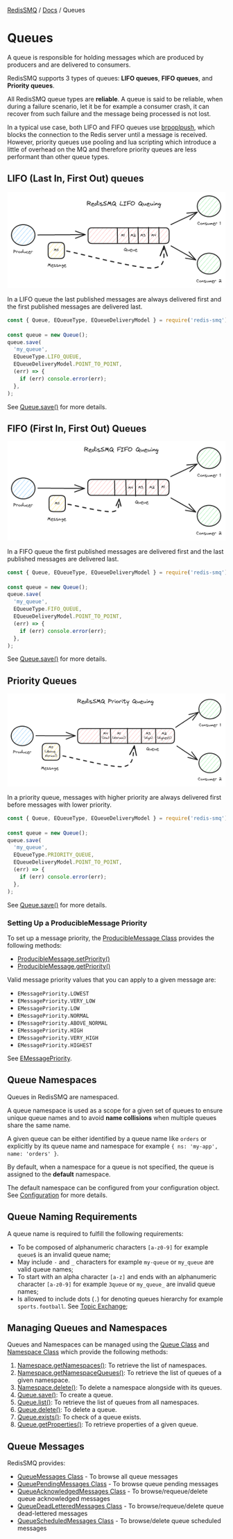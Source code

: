 [RedisSMQ](../README.md) / [Docs](README.md) / Queues

# Queues

A queue is responsible for holding messages which are produced by producers and are delivered to consumers.

RedisSMQ supports 3 types of queues: **LIFO queues**, **FIFO queues**, and **Priority queues**.

All RedisSMQ queue types are **reliable**. A queue is said to be reliable, when during a failure scenario, let it be for example a consumer crash, it can recover from such failure and the message being processed is not lost.

In a typical use case, both LIFO and FIFO queues use [brpoplpush](https://redis.io/commands/brpoplpush), which blocks the connection to the Redis server until a message is received. However, priority queues use pooling and lua scripting which introduce a little of overhead on the MQ and therefore priority queues are less performant than other queue types.

## LIFO (Last In, First Out) queues

![RedisSMQ LIFO Queuing](redis-smq-lifo-queuing.png)

In a LIFO queue the last published messages are always delivered first and the first published messages are delivered last.

```javascript
const { Queue, EQueueType, EQueueDeliveryModel } = require('redis-smq');

const queue = new Queue();
queue.save(
  'my_queue',
  EQueueType.LIFO_QUEUE,
  EQueueDeliveryModel.POINT_TO_POINT,
  (err) => {
    if (err) console.error(err);
  },
);
```

See [Queue.save()](api/classes/Queue.md#save) for more details.

## FIFO (First In, First Out) Queues

![RedisSMQ FIFO Queuing](redis-smq-fifo-queuing.png)

In a FIFO queue the first published messages are delivered first and the last published messages are delivered last.

```javascript
const { Queue, EQueueType, EQueueDeliveryModel } = require('redis-smq');

const queue = new Queue();
queue.save(
  'my_queue',
  EQueueType.FIFO_QUEUE,
  EQueueDeliveryModel.POINT_TO_POINT,
  (err) => {
    if (err) console.error(err);
  },
);
```

See [Queue.save()](api/classes/Queue.md#save) for more details.

## Priority Queues

![RedisSMQ Priority Queuing](redis-smq-priority-queuing.png)

In a priority queue, messages with higher priority are always delivered first before messages with lower priority.

```javascript
const { Queue, EQueueType, EQueueDeliveryModel } = require('redis-smq');

const queue = new Queue();
queue.save(
  'my_queue',
  EQueueType.PRIORITY_QUEUE,
  EQueueDeliveryModel.POINT_TO_POINT,
  (err) => {
    if (err) console.error(err);
  },
);
```

See [Queue.save()](api/classes/Queue.md#save) for more details.

### Setting Up a ProducibleMessage Priority

To set up a message priority, the [ProducibleMessage Class](api/classes/ProducibleMessage.md) provides the following methods:

- [ProducibleMessage.setPriority()](api/classes/ProducibleMessage.md#setpriority)
- [ProducibleMessage.getPriority()](api/classes/ProducibleMessage.md#getpriority)

Valid message priority values that you can apply to a given message are:

- `EMessagePriority.LOWEST`
- `EMessagePriority.VERY_LOW`
- `EMessagePriority.LOW`
- `EMessagePriority.NORMAL`
- `EMessagePriority.ABOVE_NORMAL`
- `EMessagePriority.HIGH`
- `EMessagePriority.VERY_HIGH`
- `EMessagePriority.HIGHEST`

See [EMessagePriority](api/enums/EMessagePriority.md).

## Queue Namespaces

Queues in RedisSMQ are namespaced.

A queue namespace is used as a scope for a given set of queues to ensure unique queue names and to avoid **name collisions** when multiple queues share the same name.

A given queue can be either identified by a queue name like `orders` or explicitly by its queue name and namespace for example `{ ns: 'my-app', name: 'orders' }`.

By default, when a namespace for a queue is not specified, the queue is assigned to the **default** namespace.

The default namespace can be configured from your configuration object. See [Configuration](configuration.md) for more details.

## Queue Naming Requirements

A queue name is required to fulfill the following requirements:

- To be composed of alphanumeric characters `[a-z0-9]` for example `queue$` is an invalid queue name;
- May include `-` and `_` characters for example `my-queue` or `my_queue` are valid queue names;
- To start with an alpha character `[a-z]` and ends with an alphanumeric character `[a-z0-9]` for example `3queue` or `my_queue_` are invalid queue names;
- Is allowed to include dots (`.`) for denoting queues hierarchy for example `sports.football`. See [Topic Exchange](message-exchanges.md#topic-exchange);

## Managing Queues and Namespaces

Queues and Namespaces can be managed using the [Queue Class](api/classes/Queue.md) and [Namespace Class](api/classes/Namespace.md) which provide the following methods:

1. [Namespace.getNamespaces()](api/classes/Namespace.md#getnamespaces): To retrieve the list of namespaces.
2. [Namespace.getNamespaceQueues()](api/classes/Namespace.md#getnamespacequeues): To retrieve the list of queues of a given namespace.
3. [Namespace.delete()](api/classes/Namespace.md#delete): To delete a namespace alongside with its queues.
4. [Queue.save()](api/classes/Queue.md#save): To create a queue.
5. [Queue.list()](api/classes/Queue.md#getqueues): To retrieve the list of queues from all namespaces.
6. [Queue.delete()](api/classes/Queue.md#delete): To delete a queue.
7. [Queue.exists()](api/classes/Queue.md#exists): To check of a queue exists.
8. [Queue.getProperties()](api/classes/Queue.md#getproperties): To retrieve properties of a given queue.

## Queue Messages

RedisSMQ provides:

- [QueueMessages Class](api/classes/QueueMessages.md) - To browse all queue messages
- [QueuePendingMessages Class](api/classes/QueuePendingMessages.md) - To browse queue pending messages
- [QueueAcknowledgedMessages Class](api/classes/QueueAcknowledgedMessages.md) - To browse/requeue/delete queue acknowledged messages
- [QueueDeadLetteredMessages Class](api/classes/QueueDeadLetteredMessages.md) - To browse/requeue/delete queue dead-lettered messages
- [QueueScheduledMessages Class](api/classes/QueueScheduledMessages.md) - To browse/delete queue scheduled messages
